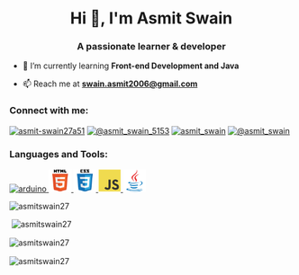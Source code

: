 <h1 align="center">Hi 👋, I'm Asmit Swain</h1>
<h3 align="center">A passionate learner & developer</h3>

<!--- 🔭 I’m currently working on **     ** -->

- 🌱 I’m currently learning **Front-end Development and Java**

<!--- 👨‍💻 All of my projects are available at [          ](             ) -->

- 📫 Reach me at **swain.asmit2006@gmail.com**

<h3 align="left">Connect with me:</h3>
<p align="left">
<a href="https://linkedin.com/in/asmit-swain27a51" target="blank"><img align="center" src="https://raw.githubusercontent.com/rahuldkjain/github-profile-readme-generator/master/src/images/icons/Social/linked-in-alt.svg" alt="asmit-swain27a51" height="30" width="40" /></a>
<a href="https://www.hackerrank.com/asmit_swain_5153" target="blank"><img align="center" src="https://raw.githubusercontent.com/rahuldkjain/github-profile-readme-generator/master/src/images/icons/Social/hackerrank.svg" alt="@asmit_swain_5153" height="30" width="40" /></a>
<a href="https://www.leetcode.com/asmit_swain" target="blank"><img align="center" src="https://raw.githubusercontent.com/rahuldkjain/github-profile-readme-generator/master/src/images/icons/Social/leet-code.svg" alt="asmit_swain" height="30" width="40" /></a>
<a href="https://www.hackerearth.com/@asmit_swain" target="blank"><img align="center" src="https://raw.githubusercontent.com/rahuldkjain/github-profile-readme-generator/master/src/images/icons/Social/hackerearth.svg" alt="@asmit_swain" height="30" width="40" /></a>
</p>

<h3 align="left">Languages and Tools:</h3>
<p align="left"> <a href="https://www.arduino.cc/" target="_blank" rel="noreferrer"> <img src="https://cdn.worldvectorlogo.com/logos/arduino-1.svg" alt="arduino" width="40" height="40"/> </a> <a href="https://www.w3.org/html/" target="_blank" rel="noreferrer"> <img src="https://raw.githubusercontent.com/devicons/devicon/master/icons/html5/html5-original-wordmark.svg" alt="html5" width="40" height="40"/> </a> <a href="https://www.w3schools.com/css/" target="_blank" rel="noreferrer"> <img src="https://raw.githubusercontent.com/devicons/devicon/master/icons/css3/css3-original-wordmark.svg" alt="css3" width="40" height="40"/> </a>  <a href="https://developer.mozilla.org/en-US/docs/Web/JavaScript" target="_blank" rel="noreferrer"> <img src="https://raw.githubusercontent.com/devicons/devicon/master/icons/javascript/javascript-original.svg" alt="javascript" width="40" height="40"/> </a> <a href="https://www.java.com" target="_blank" rel="noreferrer"> <img src="https://raw.githubusercontent.com/devicons/devicon/master/icons/java/java-original.svg" alt="java" width="40" height="40"/> </a></p>

<p align="left"> <img src="https://komarev.com/ghpvc/?username=asmitswain27&label=Profile%20views&color=0e75b6&style=flat" alt="asmitswain27" /> </p>
<p>&nbsp;<img align="center" src="https://github-readme-stats.vercel.app/api?username=asmitswain27&show_icons=true&locale=en" alt="asmitswain27" /></p>
<p><img align="center" src="https://github-readme-streak-stats.herokuapp.com/?user=asmitswain27&" alt="asmitswain27" /></p>
<p><img align="center" src="https://github-readme-stats.vercel.app/api/top-langs?username=asmitswain27&show_icons=true&locale=en&layout=compact" alt="asmitswain27" /></p>
